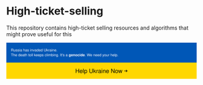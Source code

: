 # High-ticket-selling

This repository contains high-ticket selling resources and algorithms that might prove useful for this

[![Stand With Ukraine](https://raw.githubusercontent.com/vshymanskyy/StandWithUkraine/main/banner2-direct.svg)](https://stand-with-ukraine.pp.ua)

